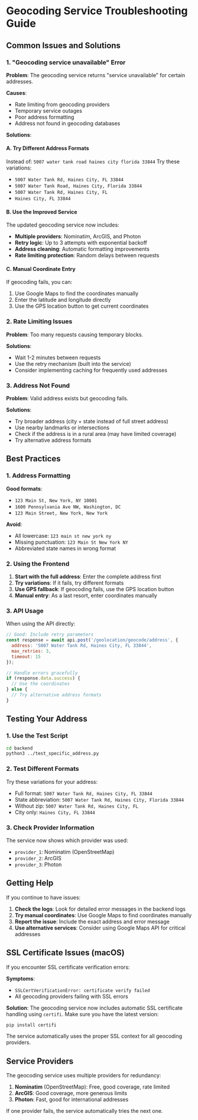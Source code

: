 # Geocoding Service Troubleshooting Guide

## Common Issues and Solutions

### 1. "Geocoding service unavailable" Error

**Problem**: The geocoding service returns "service unavailable" for certain addresses.

**Causes**:
- Rate limiting from geocoding providers
- Temporary service outages
- Poor address formatting
- Address not found in geocoding databases

**Solutions**:

#### A. Try Different Address Formats
Instead of: `5007 water tank road haines city florida 33844`
Try these variations:
- `5007 Water Tank Rd, Haines City, FL 33844`
- `5007 Water Tank Road, Haines City, Florida 33844`
- `5007 Water Tank Rd, Haines City, FL`
- `Haines City, FL 33844`

#### B. Use the Improved Service
The updated geocoding service now includes:
- **Multiple providers**: Nominatim, ArcGIS, and Photon
- **Retry logic**: Up to 3 attempts with exponential backoff
- **Address cleaning**: Automatic formatting improvements
- **Rate limiting protection**: Random delays between requests

#### C. Manual Coordinate Entry
If geocoding fails, you can:
1. Use Google Maps to find the coordinates manually
2. Enter the latitude and longitude directly
3. Use the GPS location button to get current coordinates

### 2. Rate Limiting Issues

**Problem**: Too many requests causing temporary blocks.

**Solutions**:
- Wait 1-2 minutes between requests
- Use the retry mechanism (built into the service)
- Consider implementing caching for frequently used addresses

### 3. Address Not Found

**Problem**: Valid address exists but geocoding fails.

**Solutions**:
- Try broader address (city + state instead of full street address)
- Use nearby landmarks or intersections
- Check if the address is in a rural area (may have limited coverage)
- Try alternative address formats

## Best Practices

### 1. Address Formatting
**Good formats**:
- `123 Main St, New York, NY 10001`
- `1600 Pennsylvania Ave NW, Washington, DC`
- `123 Main Street, New York, New York`

**Avoid**:
- All lowercase: `123 main st new york ny`
- Missing punctuation: `123 Main St New York NY`
- Abbreviated state names in wrong format

### 2. Using the Frontend
1. **Start with the full address**: Enter the complete address first
2. **Try variations**: If it fails, try different formats
3. **Use GPS fallback**: If geocoding fails, use the GPS location button
4. **Manual entry**: As a last resort, enter coordinates manually

### 3. API Usage
When using the API directly:

```javascript
// Good: Include retry parameters
const response = await api.post('/geolocation/geocode/address', {
  address: '5007 Water Tank Rd, Haines City, FL 33844',
  max_retries: 3,
  timeout: 15
});

// Handle errors gracefully
if (response.data.success) {
  // Use the coordinates
} else {
  // Try alternative address formats
}
```

## Testing Your Address

### 1. Use the Test Script
```bash
cd backend
python3 ../test_specific_address.py
```

### 2. Test Different Formats
Try these variations for your address:
- Full format: `5007 Water Tank Rd, Haines City, FL 33844`
- State abbreviation: `5007 Water Tank Rd, Haines City, Florida 33844`
- Without zip: `5007 Water Tank Rd, Haines City, FL`
- City only: `Haines City, FL 33844`

### 3. Check Provider Information
The service now shows which provider was used:
- `provider_1`: Nominatim (OpenStreetMap)
- `provider_2`: ArcGIS
- `provider_3`: Photon

## Getting Help

If you continue to have issues:

1. **Check the logs**: Look for detailed error messages in the backend logs
2. **Try manual coordinates**: Use Google Maps to find coordinates manually
3. **Report the issue**: Include the exact address and error message
4. **Use alternative services**: Consider using Google Maps API for critical addresses

## SSL Certificate Issues (macOS)

If you encounter SSL certificate verification errors:

**Symptoms**:
- `SSLCertVerificationError: certificate verify failed`
- All geocoding providers failing with SSL errors

**Solution**:
The geocoding service now includes automatic SSL certificate handling using `certifi`. Make sure you have the latest version:

```bash
pip install certifi
```

The service automatically uses the proper SSL context for all geocoding providers.

## Service Providers

The geocoding service uses multiple providers for redundancy:

1. **Nominatim** (OpenStreetMap): Free, good coverage, rate limited
2. **ArcGIS**: Good coverage, more generous limits
3. **Photon**: Fast, good for international addresses

If one provider fails, the service automatically tries the next one. 